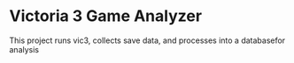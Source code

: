 Victoria 3 Game Analyzer
========================

This project runs vic3, collects save data, and processes into a databasefor
analysis
